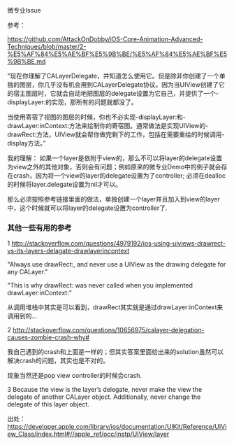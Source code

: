 微专业Issue

参考：

https://github.com/AttackOnDobby/iOS-Core-Animation-Advanced-Techniques/blob/master/2-%E5%AF%84%E5%AE%BF%E5%9B%BE/%E5%AF%84%E5%AE%BF%E5%9B%BE.md

“现在你理解了CALayerDelegate，并知道怎么使用它。但是除非你创建了一个单独的图层，你几乎没有机会用到CALayerDelegate协议。因为当UIView创建了它的宿主图层时，它就会自动地把图层的delegate设置为它自己，并提供了一个-displayLayer:的实现，那所有的问题就都没了。

当使用寄宿了视图的图层的时候，你也不必实现-displayLayer:和-drawLayer:inContext:方法来绘制你的寄宿图。通常做法是实现UIView的-drawRect:方法，UIView就会帮你做完剩下的工作，包括在需要重绘的时候调用-display方法。”


我的理解：
如果一个layer是依附于view的，那么不可以将layer的delegate设置为view之外的其他对象，否则会有问题；例如原来的微专业Demo中的例子就会存在crash，因为将一个view的layer的delegate设置为了controller; 必须在dealloc的时候将layer.delegate设置为nil才可以。


那么必须按照参考链接里面的做法，单独创建一个layer并且加入到view的layer中，这个时候就可以将layer的delegate设置为controller了.





### 其他一些有用的参考

1 http://stackoverflow.com/questions/4979192/ios-using-uiviews-drawrect-vs-its-layers-delagate-drawlayerincontext

"Always use drawRect:, and never use a UIView as the drawing delegate for any CALayer."

"This is why drawRect: was never called when you implemented drawLayer:inContext:"

从调用堆栈中其实是可以看到，drawRect其实就是通过drawLayer:inContext来调用到的...

2 http://stackoverflow.com/questions/10656975/calayer-delegation-causes-zombie-crash-why#

我自己遇到的crash和上面是一样的；但其实答案里面给出来的solution虽然可以解决crash的问题，其实也是不对的。

现象当然还是pop view controller的时候会crash.

3 Because the view is the layer’s delegate, never make the view the delegate of another CALayer object. Additionally, never change the delegate of this layer object.

出处：
https://developer.apple.com/library/ios/documentation/UIKit/Reference/UIView_Class/index.html#//apple_ref/occ/instp/UIView/layer